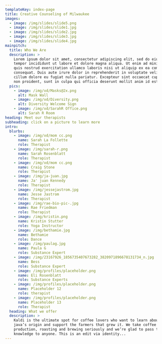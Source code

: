 ```yaml
---
templateKey: index-page
title: Creative Counseling of Milwaukee
images:
  - image: /img/slides/slide5.png
  - image: /img/slides/slide1.jpg
  - image: /img/slides/slide2.jpg
  - image: /img/slides/slide3.jpg
  - image: /img/slides/slide4.jpg
mainpitch:
  title: Who We Are
  description: >
    Lorem ipsum dolor sit amet, consectetur adipiscing elit, sed do eiusmod
    tempor incididunt ut labore et dolore magna aliqua. Ut enim ad minim veniam,
    quis nostrud exercitation ullamco laboris nisi ut aliquip ex ea commodo
    consequat. Duis aute irure dolor in reprehenderit in voluptate velit esse
    cillum dolore eu fugiat nulla pariatur. Excepteur sint occaecat cupidatat
    non proident, sunt in culpa qui officia deserunt mollit anim id est laborum.
  pics:
    - image: /img/xd/Masks@2x.png
      alt: Mask Wall
    - image: /img/xd/Diversity.png
      alt: Diversity Welcome Sign
    - image: /img/xd/SarahR Office.png
      alt: Sarah R Room
heading: Meet our therapists
subheading: click on a picture to learn more
intro:
  blurbs:
    - image: /img/xd/mom cc.png
      name: Sarah La Follette
      role: Therapist
    - image: /img/sarah-r.png
      name: Sarah Rosenblatt
      role: Therapist
    - image: /img/xd/mom cc.png
      name: Craig Stone
      role: Therapist
    - image: /img/ja-juan.jpg
      name: Ja' juan Kennedy
      role: Therapist
    - image: /img/jessejastrom.jpg
      name: Jesse Jastrom
      role: Therapist
    - image: /img/rae-bio-pic-.jpg
      name: Rae Friedman
      role: Therapist
    - image: /img/kristin.png
      name: Kristin Stutter
      role: Yoga Instructor
    - image: /img/bethamie.jpg
      name: Bethamie
      role: Dance
    - image: /img/paulag.jpg
      name: Paula G
      role: Substance Expert
    - image: /img/23167926_1856735407673282_3820971896678131734_n.jpg
      name: Bess
      role: Substance Expert
    - image: /img/profiles/placeholder.png
      name: Eli Rosenblatt
      role: Substance Experts
    - image: /img/profiles/placeholder.png
      name: Placeholder 12
      role: therapist
    - image: /img/profiles/placeholder.png
      name: Placeholder 13
      role: Therapist
  heading: What we offer
  description: >
    Kaldi is the ultimate spot for coffee lovers who want to learn about their
    java’s origin and support the farmers that grew it. We take coffee
    production, roasting and brewing seriously and we’re glad to pass that
    knowledge to anyone. This is an edit via identity...
---
```

